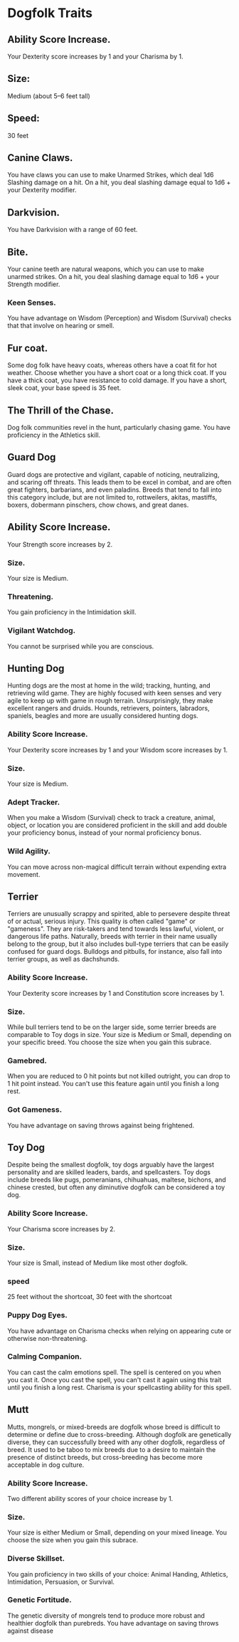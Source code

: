 # Dogfolk Traits 

## Ability Score Increase. 
 Your Dexterity score increases by 1 and your Charisma by 1.

## Size: 
 Medium (about 5–6 feet tall)

## Speed: 
 30 feet
 
## Canine Claws. 
 You have claws you can use to make Unarmed Strikes, which deal 1d6 Slashing damage on a hit. On a hit, you deal slashing damage equal to 1d6 + your Dexterity modifier.
 
## Darkvision. 
 You have Darkvision with a range of 60 feet.

## Bite. 
 Your canine teeth are natural weapons, which you can use to make unarmed strikes. On a hit, you deal slashing damage equal to 1d6 + your Strength modifier.

### Keen Senses. 
You have advantage on Wisdom (Perception) and Wisdom (Survival) checks that that involve on hearing or smell.
## Fur coat. 
 Some dog folk have heavy coats, whereas others have a coat fit for hot weather. Choose whether you have a short coat or a long thick coat. If you have a thick coat, you have resistance to cold damage. If you have a short, sleek coat, your base speed is 35 feet.

## The Thrill of the Chase. 
 Dog folk communities revel in the hunt, particularly chasing game. You have proficiency in the Athletics skill.


## Guard Dog

Guard dogs are protective and vigilant, capable of noticing, neutralizing, and scaring off threats. This leads them to be excel in combat, and are often great fighters, barbarians, and even paladins. Breeds that tend to fall into this category include, but are not limited to, rottweilers, akitas, mastiffs, boxers, dobermann pinschers, chow chows, and great danes.

## Ability Score Increase. 
Your Strength score increases by 2.

### Size.
Your size is Medium.

### Threatening. 
You gain proficiency in the Intimidation skill.

### Vigilant Watchdog. 
You cannot be surprised while you are conscious.


## Hunting Dog

Hunting dogs are the most at home in the wild; tracking, hunting, and retrieving wild game. They are highly focused with keen senses and very agile to keep up with game in rough terrain. Unsurprisingly, they make excellent rangers and druids. Hounds, retrievers, pointers, labradors, spaniels, beagles and more are usually considered hunting dogs.

### Ability Score Increase. 
Your Dexterity score increases by 1 and your Wisdom score increases by 1.

### Size. 
Your size is Medium.

### Adept Tracker. 
When you make a Wisdom (Survival) check to track a creature, animal, object, or location you are considered proficient in the skill and add double your proficiency bonus, instead of your normal proficiency bonus.

### Wild Agility. 
You can move across non-magical difficult terrain without expending extra movement.


## Terrier

Terriers are unusually scrappy and spirited, able to persevere despite threat of or actual, serious injury. This quality is often called "game" or "gameness". They are risk-takers and tend towards less lawful, violent, or dangerous life paths. Naturally, breeds with terrier in their name usually belong to the group, but it also includes bull-type terriers that can be easily confused for guard dogs. Bulldogs and pitbulls, for instance, also fall into terrier groups, as well as dachshunds.

### Ability Score Increase. 
Your Dexterity score increases by 1 and Constitution score increases by 1.

### Size. 
While bull terriers tend to be on the larger side, some terrier breeds are comparable to Toy dogs in size. Your size is Medium or Small, depending on your specific breed. You choose the size when you gain this subrace.

### Gamebred. 
When you are reduced to 0 hit points but not killed outright, you can drop to 1 hit point instead. You can't use this feature again until you finish a long rest.

### Got Gameness. 
You have advantage on saving throws against being frightened.


## Toy Dog

Despite being the smallest dogfolk, toy dogs arguably have the largest personality and are skilled leaders, bards, and spellcasters. Toy dogs include breeds like pugs, pomeranians, chihuahuas, maltese, bichons, and chinese crested, but often any diminutive dogfolk can be considered a toy dog.

### Ability Score Increase. 
Your Charisma score increases by 2.

### Size. 
Your size is Small, instead of Medium like most other dogfolk.

### speed
 25 feet without the shortcoat, 30 feet with the shortcoat
 
### Puppy Dog Eyes. 
You have advantage on Charisma checks when relying on appearing cute or otherwise non-threatening.

### Calming Companion. 
You can cast the calm emotions spell. The spell is centered on you when you cast it. Once you cast the spell, you can't cast it again using this trait until you finish a long rest. Charisma is your spellcasting ability for this spell.

## Mutt

Mutts, mongrels, or mixed-breeds are dogfolk whose breed is difficult to determine or define due to cross-breeding. Although dogfolk are genetically diverse, they can successfully breed with any other dogfolk, regardless of breed. It used to be taboo to mix breeds due to a desire to maintain the presence of distinct breeds, but cross-breeding has become more acceptable in dog culture.

### Ability Score Increase. 
Two different ability scores of your choice increase by 1.

### Size. 
Your size is either Medium or Small, depending on your mixed lineage. You choose the size when you gain this subrace.

### Diverse Skillset. 
You gain proficiency in two skills of your choice: Animal Handing, Athletics, Intimidation, Persuasion, or Survival.

### Genetic Fortitude. 
The genetic diversity of mongrels tend to produce more robust and healthier dogfolk than purebreds. You have advantage on saving throws against disease

